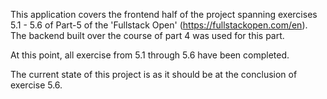This application covers the frontend half of the project spanning exercises 5.1 - 5.6 of Part-5 of the 'Fullstack Open' (https://fullstackopen.com/en). The backend built over the course of part 4 was used for this part.

At this point, all exercise from 5.1 through 5.6 have been completed.

The current state of this project is as it should be at the conclusion of exercise 5.6.